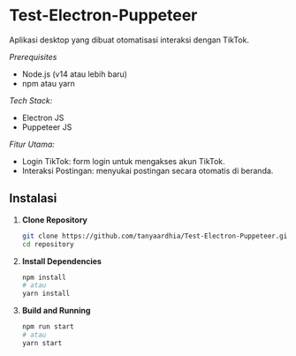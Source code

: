 # Test-Electron-Puppeteer

Aplikasi desktop yang dibuat otomatisasi interaksi dengan TikTok. 

_Prerequisites_

- Node.js (v14 atau lebih baru)
- npm atau yarn

_Tech Stack:_

- Electron JS
- Puppeteer JS

_Fitur Utama:_

- Login TikTok: form login untuk mengakses akun TikTok.
- Interaksi Postingan: menyukai postingan secara otomatis di beranda.

## Instalasi

1.  **Clone Repository**

    ```bash
    git clone https://github.com/tanyaardhia/Test-Electron-Puppeteer.git
    cd repository
    ```

2.  **Install Dependencies**

    ```bash
    npm install
    # atau
    yarn install
    ```

3.  **Build and Running**

    ```bash
    npm run start
    # atau
    yarn start
    ```